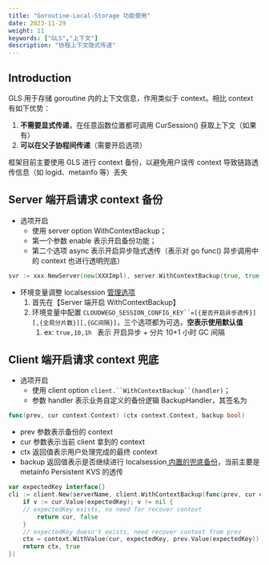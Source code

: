 ```yaml
---
title: "Goroutine-Local-Storage 功能使用"
date: 2023-11-29
weight: 11
keywords: ["GLS","上下文"]
description: "协程上下文隐式传递"
---
```


## Introduction

GLS 用于存储 goroutine 内的上下文信息，作用类似于 context。相比 context 有如下优势：

1. **不需要显式传递**，在任意函数位置都可调用 CurSession() 获取上下文（如果有）
2. **可以在父子****协程****间传递**（需要开启选项）

框架目前主要使用 GLS 进行 context 备份，以避免用户误传 context 导致链路透传信息（如 logid、metainfo 等）丢失

## Server 端开启请求 context 备份

- 选项开启
  - 使用 server option WithContextBackup；
  - 第一个参数 enable 表示开启备份功能；
  - 第二个选项 async 表示开启异步隐式透传（表示对 go func() 异步调用中的 context 也进行透明兜底）

```go
svr := xxx.NewServer(new(XXXImpl), server.WithContextBackup(true, true))

```

- 环境变量调整 localsession [管理选项](https://github.com/cloudwego/localsession/blob/main/manager.go#L24)
  1. 首先在【Server 端开启 WithContextBackup】
  2. 环境变量中配置 `CLOUDWEGO_SESSION_CONFIG_KEY``=[{是否开启异步透传}][,{全局分片数}][,{GC间隔}]`，三个选项都为可选，**空表示使用默认值**
     1. ex: `true,10,1h ` 表示 开启异步 + 分片 10+1 小时 GC 间隔

## Client 端开启请求 context 兜底

- 选项开启
  - 使用 client option `client.``WithContextBackup``(handler)`；
  - 参数 handler 表示业务自定义的备份逻辑 BackupHandler，其签名为

```go
func(prev, cur context.Context) (ctx context.Context, backup bool)

```

- prev 参数表示备份的 context
- cur 参数表示当前 client 拿到的 context
- ctx 返回值表示用户处理完成的最终 context
- backup 返回值表示是否继续进行 localsession[ 内置的兜底备份](https://github.com/cloudwego/localsession/blob/main/backup/metainfo.go#L54)，当前主要是 metainfo Persistent KVS 的透传

```go
var expectedKey interface{}
cli := client.New(serverName, client.WithContextBackup(func(prev, cur context.Context) (ctx context.Context, backup bool) {
    if v := cur.Value(expectedKey); v != nil {
    // expectedKey exists, no need for recover context
        return cur, false
    }
    // expectedKey doesn't exists, need recover context from prev
    ctx = context.WithValue(cur, expectedKey, prev.Value(expectedKey))
    return ctx, true
})

```
